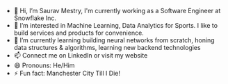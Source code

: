 - 👋 Hi, I’m Saurav Mestry, I'm currently working as a Software Engineer at Snowflake Inc.
- 👀 I’m interested in Machine Learning, Data Analytics for Sports. I like to build services and products for convenience.
- 🌱 I’m currently learning building neural networks from scratch, honing data structures & algorithms, learning new backend technologies
- 📫 Connect me on LinkedIn or visit my website
- 😄 Pronouns: He/Him
- ⚡ Fun fact: Manchester City Till I Die!

<!---
CoolboySaurav/CoolboySaurav is a ✨ special ✨ repository because its `README.md` (this file) appears on your GitHub profile.
You can click the Preview link to take a look at your changes.
--->
